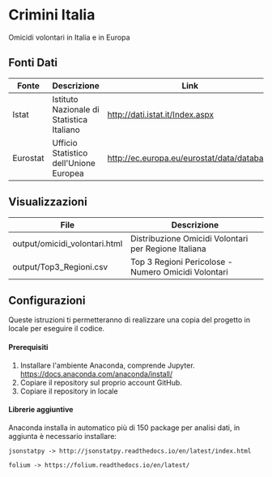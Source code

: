 # Crimini Italia
Omicidi volontari in Italia e in Europa

## Fonti Dati
| Fonte | Descrizione | Link |
| ------ | ------ | ------ |
| Istat | Istituto Nazionale di Statistica Italiano |http://dati.istat.it/Index.aspx |
| Eurostat | Ufficio Statistico dell'Unione Europea |http://ec.europa.eu/eurostat/data/database |

## Visualizzazioni
| File | Descrizione |
| ------ | ------ |
| output/omicidi_volontari.html | Distribuzione Omicidi Volontari per Regione Italiana |
| output/Top3_Regioni.csv | Top 3 Regioni Pericolose - Numero Omicidi Volontari |

## Configurazioni
Queste istruzioni ti permetteranno di realizzare una copia del progetto in locale per eseguire il codice.

#### Prerequisiti
1. Installare l'ambiente Anaconda, comprende Jupyter. https://docs.anaconda.com/anaconda/install/
2. Copiare il repository sul proprio account GitHub.
3. Copiare il repository in locale

#### Librerie aggiuntive
Anaconda installa in automatico più di 150 package per analisi dati, in aggiunta è necessario installare:
```
jsonstatpy -> http://jsonstatpy.readthedocs.io/en/latest/index.html
```
```
folium -> https://folium.readthedocs.io/en/latest/
```

